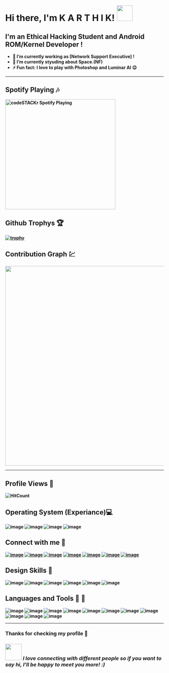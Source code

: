<b><h1> Hi there, I'm K A R T H I K! <img src="https://media.giphy.com/media/mGcNjsfWAjY5AEZNw6/giphy.gif" width="50"></b></h1>
<h2> <b>I'm an Ethical Hacking Student and Android ROM/Kernel Developer !</h2><b>

- 🔭 **I’m currently working as [Network Support Executive] !**
- 🌱 **I’m currently styuding about Space.(NF)**
- ⚡ Fun fact: I love to play with Photoshop and Luminar AI  😉
---
## <b>Spotify Playing </b>🎶
[<img src="https://now-playing-codestackr.vercel.app/api/spotify-playing" alt="codeSTACKr Spotify Playing" width="350" />](https://open.spotify.com/playlist/1TLtqSVyiUE5hReeSB8mua)

## <b> Github Trophys </b>🏆 
[![trophy](https://github-profile-trophy.vercel.app/?username=karthik558&theme=juicyfresh)](https://github.com/ryo-ma/github-profile-trophy&no-bg=true&no-frame=true&column=3&margin-w=15&margin-h=15&no-frame=true)

## <b>Contribution Graph 💹
<img src="https://activity-graph.herokuapp.com/graph?username=karthik558&theme=react-dark" width="635" /> 

---
## <b> Profile Views </b>🔭
![HitCount](https://komarev.com/ghpvc/?username=karthik558&style=flat-square&color=yellow&label=PROFILE+VIEWS)

## <b> Operating System (Experiance)</b>💻 
![image](https://img.shields.io/badge/Windows-0078D6?style=for-the-badge&logo=windows&logoColor=white)
![image](https://img.shields.io/badge/Linux-FCC624?style=for-the-badge&logo=linux&logoColor=black)
![image](https://img.shields.io/badge/Android-3DDC84?style=for-the-badge&logo=android&logoColor=white)
![image](https://img.shields.io/badge/iOS-000000?style=for-the-badge&logo=ios&logoColor=white)
<br />

## <b>Connect with me</b> 📱
<a href="https://t.me/karthik558">![image](https://img.shields.io/badge/Telegram-2CA5E0?style=for-the-badge&logo=telegram&logoColor=white)</a>
<a href="https://mail.google.com/mail/u/0/#inbox.com/channels/karthik.lal558@gmail.com">![image](https://img.shields.io/badge/Gmail-D14836?style=for-the-badge&logo=gmail&logoColor=white)</a>
<a href="https://www.facebook.com/karthik.sp.5817">![image](https://img.shields.io/badge/Facebook-1877F2?style=for-the-badge&logo=facebook&logoColor=white)</a>
<a href="https://gitlab.com/karthik5581">![image](https://img.shields.io/badge/GitLab-330F63?style=for-the-badge&logo=gitlab&logoColor=white)</a>
<a href="https://twitter.com/karthiksp206">![image](https://img.shields.io/badge/Twitter-1DA1F2?style=for-the-badge&logo=twitter&logoColor=white)</a>
<a href="https://instagram.com/karthiksmokiez">![image](https://img.shields.io/badge/Instagram-E4405F?style=for-the-badge&logo=instagram&logoColor=white)</a>
<a href="https://discord.com/K A R T H I K#2039">![image](https://img.shields.io/badge/Discord-7289DA?style=for-the-badge&logo=discord&logoColor=white)</a>

## <b>Design Skills </b>🎇
![image](https://img.shields.io/badge/Adobe_Photoshop-31A8FF?style=for-the-badge&logo=Adobe-Photoshop&logoColor=white)
![image](https://img.shields.io/badge/Affinity_Photo-7E4DD2?style=for-the-badge&logo=Affinity-Photo&logoColor=white)
![image](https://img.shields.io/badge/Adobe%20InDesign-FF3366?style=for-the-badge&logo=Adobe%20InDesign&logoColor=white)
![image](https://img.shields.io/badge/Altium%Designer-A5915F?style=for-the-badge&logo=Altium%Designer&logoColor=white)
![image](https://img.shields.io/badge/Adobe%20XD-FF61F6?style=for-the-badge&logo=Adobe%20XD&logoColor=white)
![image](https://img.shields.io/badge/Adobe%20Illustrator-FF9A00?style=for-the-badge&logo=adobe%20illustrator&logoColor=white)


## <b>Languages and Tools </b>📘 🔧
![image](https://img.shields.io/badge/HTML-239120?style=for-the-badge&logo=html5&logoColor=white)
![image](https://img.shields.io/badge/HTML5-E34F26?style=for-the-badge&logo=html5&logoColor=white)
![image](https://img.shields.io/badge/Markdown-000000?style=for-the-badge&logo=markdown&logoColor=white)
![image](https://img.shields.io/badge/CSS-239120?&style=for-the-badge&logo=css3&logoColor=white)
![image](https://img.shields.io/badge/CSS3-1572B6?style=for-the-badge&logo=css3&logoColor=white)
![image](https://img.shields.io/badge/JavaScript-F7DF1E?style=for-the-badge&logo=javascript&logoColor=black)
![image](https://img.shields.io/badge/Bootstrap-563D7C?style=for-the-badge&logo=bootstrap&logoColor=white)
![image](https://img.shields.io/badge/Microsoft_Office-D83B01?style=for-the-badge&logo=microsoft-office&logoColor=white)
![image](https://img.shields.io/badge/C-00599C?style=for-the-badge&logo=c&logoColor=white)
![image](https://img.shields.io/badge/C%2B%2B-00599C?style=for-the-badge&logo=c%2B%2B&logoColor=white)
![image](https://img.shields.io/badge/Python-3776AB?style=for-the-badge&logo=python&logoColor=white)

---
 ### <b> Thanks for checking my profile 💑 </b><br>
### <img src="https://media.giphy.com/media/LnQjpWaON8nhr21vNW/giphy.gif" width="52"> <em><b>I love connecting with different people</b> so if you want to say <b>hi, I'll be happy to meet you more!</b> :)</em></br>

